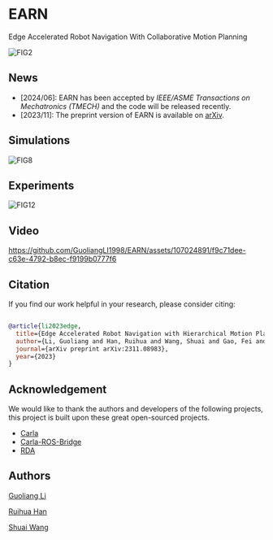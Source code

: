 # EARN

Edge Accelerated Robot Navigation With Collaborative Motion Planning

![FIG2](https://github.com/GuoliangLI1998/EARN/assets/107024891/b11bcc4e-4a7d-4445-901b-972a613e9619)

## News

- [2024/06]: EARN has been accepted by *IEEE/ASME Transactions on Mechatronics (TMECH)* and the code will be released recently.
- [2023/11]: The preprint version of EARN is available on [arXiv](https://arxiv.org/abs/2311.08983).

## Simulations

![FIG8](https://github.com/GuoliangLI1998/EARN/assets/107024891/d3eb4022-94f7-4dfa-b297-88c40ae66f6c)

## Experiments

![FIG12](https://github.com/GuoliangLI1998/EARN/assets/107024891/12a2c4be-4563-4edd-97a6-6aa6bfad5382)

## Video

https://github.com/GuoliangLI1998/EARN/assets/107024891/f9c71dee-c63e-4792-b8ec-f9199b0777f6

## Citation

If you find our work helpful in your research, please consider citing:

```bibtex

@article{li2023edge,
  title={Edge Accelerated Robot Navigation with Hierarchical Motion Planning},
  author={Li, Guoliang and Han, Ruihua and Wang, Shuai and Gao, Fei and Eldar, Yonina C and Xu, Chengzhong},
  journal={arXiv preprint arXiv:2311.08983},
  year={2023}
}

```

## Acknowledgement

We would like to thank the authors and developers of the following projects, this project is built upon these great open-sourced projects.
* [Carla](https://github.com/carla-simulator/carla)
* [Carla-ROS-Bridge](https://github.com/carla-simulator/ros-bridge)
* [RDA](https://github.com/hanruihua/RDA_planner)

## Authors

[Guoliang Li](https://github.com/GuoliangLI1998)

[Ruihua Han](https://github.com/hanruihua)

[Shuai Wang](https://github.com/bearswang)
